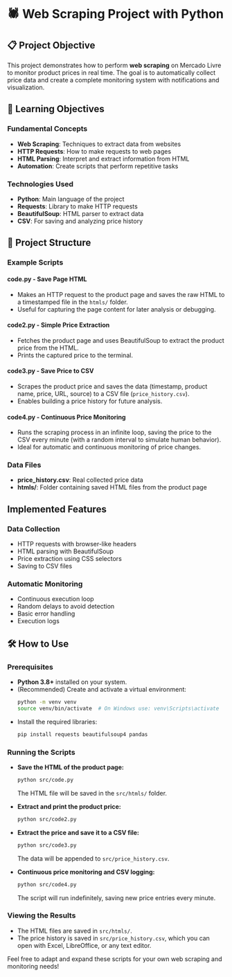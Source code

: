 # 🕷️ Web Scraping Project with Python

## 📋 Project Objective

This project demonstrates how to perform **web scraping** on Mercado Livre to monitor product prices in real time. The goal is to automatically collect price data and create a complete monitoring system with notifications and visualization.

## 🎯 Learning Objectives

### Fundamental Concepts
- **Web Scraping**: Techniques to extract data from websites
- **HTTP Requests**: How to make requests to web pages
- **HTML Parsing**: Interpret and extract information from HTML
- **Automation**: Create scripts that perform repetitive tasks

### Technologies Used
- **Python**: Main language of the project
- **Requests**: Library to make HTTP requests
- **BeautifulSoup**: HTML parser to extract data
- **CSV**: For saving and analyzing price history

## 📁 Project Structure

### Example Scripts

#### **code.py** - Save Page HTML
- Makes an HTTP request to the product page and saves the raw HTML to a timestamped file in the `htmls/` folder.
- Useful for capturing the page content for later analysis or debugging.

#### **code2.py** - Simple Price Extraction
- Fetches the product page and uses BeautifulSoup to extract the product price from the HTML.
- Prints the captured price to the terminal.

#### **code3.py** - Save Price to CSV
- Scrapes the product price and saves the data (timestamp, product name, price, URL, source) to a CSV file (`price_history.csv`).
- Enables building a price history for future analysis.

#### **code4.py** - Continuous Price Monitoring
- Runs the scraping process in an infinite loop, saving the price to the CSV every minute (with a random interval to simulate human behavior).
- Ideal for automatic and continuous monitoring of price changes.

### Data Files
- **price_history.csv**: Real collected price data
- **htmls/**: Folder containing saved HTML files from the product page

## Implemented Features

### Data Collection
- HTTP requests with browser-like headers
- HTML parsing with BeautifulSoup
- Price extraction using CSS selectors
- Saving to CSV files

### Automatic Monitoring
- Continuous execution loop
- Random delays to avoid detection
- Basic error handling
- Execution logs

## 🛠️ How to Use

### Prerequisites

- **Python 3.8+** installed on your system.
- (Recommended) Create and activate a virtual environment:
  ```bash
  python -m venv venv
  source venv/bin/activate  # On Windows use: venv\Scripts\activate
  ```
- Install the required libraries:
  ```bash
  pip install requests beautifulsoup4 pandas
  ```

### Running the Scripts

- **Save the HTML of the product page:**
  ```bash
  python src/code.py
  ```
  The HTML file will be saved in the `src/htmls/` folder.

- **Extract and print the product price:**
  ```bash
  python src/code2.py
  ```

- **Extract the price and save it to a CSV file:**
  ```bash
  python src/code3.py
  ```
  The data will be appended to `src/price_history.csv`.

- **Continuous price monitoring and CSV logging:**
  ```bash
  python src/code4.py
  ```
  The script will run indefinitely, saving new price entries every minute.

### Viewing the Results

- The HTML files are saved in `src/htmls/`.
- The price history is saved in `src/price_history.csv`, which you can open with Excel, LibreOffice, or any text editor.

Feel free to adapt and expand these scripts for your own web scraping and monitoring needs!
